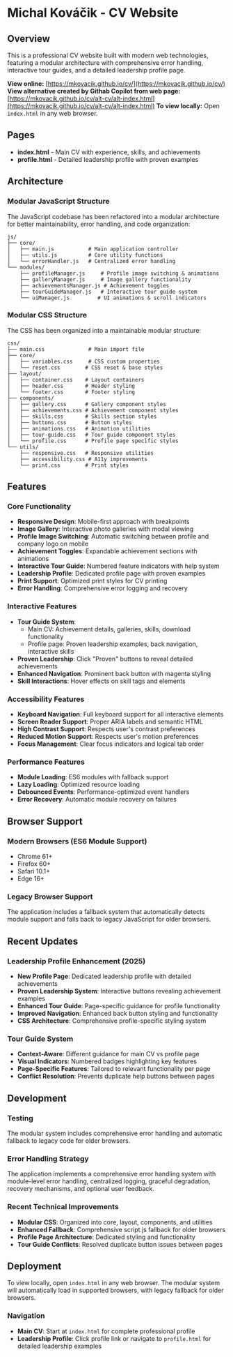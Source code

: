 # Michal Kováčik - CV Website

## Overview

This is a professional CV website built with modern web technologies, featuring a modular architecture with comprehensive error handling, interactive tour guides, and a detailed leadership profile page.

**View online:** [https://mkovacik.github.io/cv/](https://mkovacik.github.io/cv/)
**View alternative created by Githab Copilot from web page:** [https://mkovacik.github.io/cv/alt-cv/alt-index.html](https://mkovacik.github.io/cv/alt-cv/alt-index.html) 
**To view locally:** Open `index.html` in any web browser.

## Pages

- **index.html** - Main CV with experience, skills, and achievements
- **profile.html** - Detailed leadership profile with proven examples

## Architecture

### Modular JavaScript Structure

The JavaScript codebase has been refactored into a modular architecture for better maintainability, error handling, and code organization:

```
js/
├── core/
│   ├── main.js           # Main application controller
│   ├── utils.js          # Core utility functions
│   └── errorHandler.js   # Centralized error handling
└── modules/
    ├── profileManager.js     # Profile image switching & animations
    ├── galleryManager.js     # Image gallery functionality
    ├── achievementsManager.js # Achievement toggles
    ├── tourGuideManager.js   # Interactive tour guide system
    └── uiManager.js         # UI animations & scroll indicators
```

### Modular CSS Structure

The CSS has been organized into a maintainable modular structure:

```
css/
├── main.css              # Main import file
├── core/
│   ├── variables.css     # CSS custom properties
│   └── reset.css        # CSS reset & base styles
├── layout/
│   ├── container.css    # Layout containers
│   ├── header.css       # Header styling
│   └── footer.css       # Footer styling
├── components/
│   ├── gallery.css      # Gallery component styles
│   ├── achievements.css # Achievement component styles
│   ├── skills.css       # Skills section styles
│   ├── buttons.css      # Button styles
│   ├── animations.css   # Animation utilities
│   ├── tour-guide.css   # Tour guide component styles
│   └── profile.css      # Profile page specific styles
└── utils/
    ├── responsive.css   # Responsive utilities
    ├── accessibility.css # A11y improvements
    └── print.css        # Print styles
```

## Features

### Core Functionality
- **Responsive Design**: Mobile-first approach with breakpoints
- **Image Gallery**: Interactive photo galleries with modal viewing
- **Profile Image Switching**: Automatic switching between profile and company logo on mobile
- **Achievement Toggles**: Expandable achievement sections with animations
- **Interactive Tour Guide**: Numbered feature indicators with help system
- **Leadership Profile**: Dedicated profile page with proven examples
- **Print Support**: Optimized print styles for CV printing
- **Error Handling**: Comprehensive error logging and recovery

### Interactive Features
- **Tour Guide System**: 
  - Main CV: Achievement details, galleries, skills, download functionality
  - Profile page: Proven leadership examples, back navigation, interactive skills
- **Proven Leadership**: Click "Proven" buttons to reveal detailed achievements
- **Enhanced Navigation**: Prominent back button with magenta styling
- **Skill Interactions**: Hover effects on skill tags and elements

### Accessibility Features
- **Keyboard Navigation**: Full keyboard support for all interactive elements
- **Screen Reader Support**: Proper ARIA labels and semantic HTML
- **High Contrast Support**: Respects user's contrast preferences
- **Reduced Motion Support**: Respects user's motion preferences
- **Focus Management**: Clear focus indicators and logical tab order

### Performance Features
- **Module Loading**: ES6 modules with fallback support
- **Lazy Loading**: Optimized resource loading
- **Debounced Events**: Performance-optimized event handlers
- **Error Recovery**: Automatic module recovery on failures

## Browser Support

### Modern Browsers (ES6 Module Support)
- Chrome 61+
- Firefox 60+
- Safari 10.1+
- Edge 16+

### Legacy Browser Support
The application includes a fallback system that automatically detects module support and falls back to legacy JavaScript for older browsers.

## Recent Updates

### Leadership Profile Enhancement (2025)
- **New Profile Page**: Dedicated leadership profile with detailed achievements
- **Proven Leadership System**: Interactive buttons revealing achievement examples
- **Enhanced Tour Guide**: Page-specific guidance for profile functionality
- **Improved Navigation**: Enhanced back button styling and functionality
- **CSS Architecture**: Comprehensive profile-specific styling system

### Tour Guide System
- **Context-Aware**: Different guidance for main CV vs profile page
- **Visual Indicators**: Numbered badges highlighting key features
- **Page-Specific Features**: Tailored to relevant functionality per page
- **Conflict Resolution**: Prevents duplicate help buttons between pages

## Development

### Testing
The modular system includes comprehensive error handling and automatic fallback to legacy code for older browsers.

### Error Handling Strategy
The application implements a comprehensive error handling system with module-level error handling, centralized logging, graceful degradation, recovery mechanisms, and optional user feedback.

### Recent Technical Improvements
- **Modular CSS**: Organized into core, layout, components, and utilities
- **Enhanced Fallback**: Comprehensive script.js fallback for older browsers  
- **Profile Page Architecture**: Dedicated styling and functionality
- **Tour Guide Conflicts**: Resolved duplicate button issues between pages

## Deployment

To view locally, open `index.html` in any web browser. The modular system will automatically load in supported browsers, with legacy fallback for older browsers.

### Navigation
- **Main CV**: Start at `index.html` for complete professional profile
- **Leadership Profile**: Click profile link or navigate to `profile.html` for detailed leadership examples

